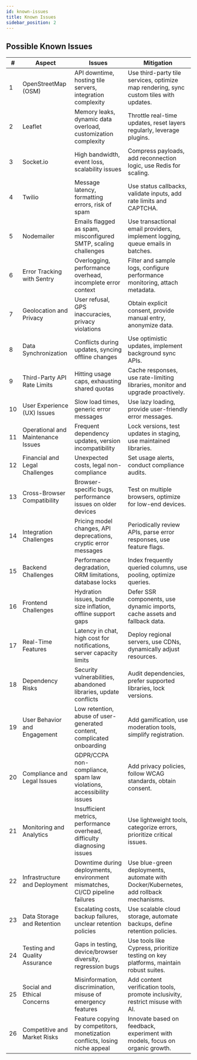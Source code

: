 ```yaml
---
id: known-issues
title: Known Issues
sidebar_position: 2
---
```


## Possible Known Issues

| **#** | **Aspect**                         | **Issues**                                                                   | **Mitigation**                                                                         |
| ----- | ---------------------------------- | ---------------------------------------------------------------------------- | -------------------------------------------------------------------------------------- |
| 1     | OpenStreetMap (OSM)                | API downtime, hosting tile servers, integration complexity                   | Use third-party tile services, optimize map rendering, sync custom tiles with updates. |
| 2     | Leaflet                            | Memory leaks, dynamic data overload, customization complexity                | Throttle real-time updates, reset layers regularly, leverage plugins.                  |
| 3     | Socket.io                          | High bandwidth, event loss, scalability issues                               | Compress payloads, add reconnection logic, use Redis for scaling.                      |
| 4     | Twilio                             | Message latency, formatting errors, risk of spam                             | Use status callbacks, validate inputs, add rate limits and CAPTCHA.                    |
| 5     | Nodemailer                         | Emails flagged as spam, misconfigured SMTP, scaling challenges               | Use transactional email providers, implement logging, queue emails in batches.         |
| 6     | Error Tracking with Sentry         | Overlogging, performance overhead, incomplete error context                  | Filter and sample logs, configure performance monitoring, attach metadata.             |
| 7     | Geolocation and Privacy            | User refusal, GPS inaccuracies, privacy violations                           | Obtain explicit consent, provide manual entry, anonymize data.                         |
| 8     | Data Synchronization               | Conflicts during updates, syncing offline changes                            | Use optimistic updates, implement background sync APIs.                                |
| 9     | Third-Party API Rate Limits        | Hitting usage caps, exhausting shared quotas                                 | Cache responses, use rate-limiting libraries, monitor and upgrade proactively.         |
| 10    | User Experience (UX) Issues        | Slow load times, generic error messages                                      | Use lazy loading, provide user-friendly error messages.                                |
| 11    | Operational and Maintenance Issues | Frequent dependency updates, version incompatibility                         | Lock versions, test updates in staging, use maintained libraries.                      |
| 12    | Financial and Legal Challenges     | Unexpected costs, legal non-compliance                                       | Set usage alerts, conduct compliance audits.                                           |
| 13    | Cross-Browser Compatibility        | Browser-specific bugs, performance issues on older devices                   | Test on multiple browsers, optimize for low-end devices.                               |
| 14    | Integration Challenges             | Pricing model changes, API deprecations, cryptic error messages              | Periodically review APIs, parse error responses, use feature flags.                    |
| 15    | Backend Challenges                 | Performance degradation, ORM limitations, database locks                     | Index frequently queried columns, use pooling, optimize queries.                       |
| 16    | Frontend Challenges                | Hydration issues, bundle size inflation, offline support gaps                | Defer SSR components, use dynamic imports, cache assets and fallback data.             |
| 17    | Real-Time Features                 | Latency in chat, high cost for notifications, server capacity limits         | Deploy regional servers, use CDNs, dynamically adjust resources.                       |
| 18    | Dependency Risks                   | Security vulnerabilities, abandoned libraries, update conflicts              | Audit dependencies, prefer supported libraries, lock versions.                         |
| 19    | User Behavior and Engagement       | Low retention, abuse of user-generated content, complicated onboarding       | Add gamification, use moderation tools, simplify registration.                         |
| 20    | Compliance and Legal Issues        | GDPR/CCPA non-compliance, spam law violations, accessibility issues          | Add privacy policies, follow WCAG standards, obtain consent.                           |
| 21    | Monitoring and Analytics           | Insufficient metrics, performance overhead, difficulty diagnosing issues     | Use lightweight tools, categorize errors, prioritize critical issues.                  |
| 22    | Infrastructure and Deployment      | Downtime during deployments, environment mismatches, CI/CD pipeline failures | Use blue-green deployments, automate with Docker/Kubernetes, add rollback mechanisms.  |
| 23    | Data Storage and Retention         | Escalating costs, backup failures, unclear retention policies                | Use scalable cloud storage, automate backups, define retention policies.               |
| 24    | Testing and Quality Assurance      | Gaps in testing, device/browser diversity, regression bugs                   | Use tools like Cypress, prioritize testing on key platforms, maintain robust suites.   |
| 25    | Social and Ethical Concerns        | Misinformation, discrimination, misuse of emergency features                 | Add content verification tools, promote inclusivity, restrict misuse with AI.          |
| 26    | Competitive and Market Risks       | Feature copying by competitors, monetization conflicts, losing niche appeal  | Innovate based on feedback, experiment with models, focus on organic growth.           |
